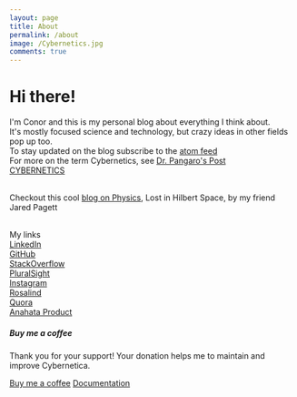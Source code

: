 ```yaml
---
layout: page
title: About
permalink: /about
image: /Cybernetics.jpg
comments: true
---
```


<div class="row justify-content-between">
<div class="col-md-8 pr-5">

<h1>Hi there!</h1>
<p>I'm Conor and this is my personal blog about everything I think about. <br>
It's mostly focused science and technology, but crazy ideas in other fields pop up too.
<br>
To stay updated on the blog subscribe to the <a href = "https://gilgahex.com/feed">atom feed</a>
<br>
For more on the term Cybernetics, see <a href = "https://www.pangaro.com/definition-cybernetics.html">Dr. Pangaro's Post</a>
<br>
<a href = ../Cybernetics.png">CYBERNETICS</a>
<br>
</p>

<br>
Checkout this cool <a href = "https://lih.space"> blog on Physics</a>, Lost in Hilbert Space, by my friend Jared Pagett
<br>
<br>

My links
<br>
<a href = "https://www.linkedin.com/in/cmob/">LinkedIn</a>
<br>
<a href = "https://github.com/Gilgahex">GitHub</a>
<br>
<a href = "https://stackoverflow.com/story/gilgahex">StackOverflow</a>
<br>
<a href = "https://app.pluralsight.com/profile/gilgahex">PluralSight</a>
<br>
<a href = "https://www.instagram.com/twiximus/">Instagram</a>
<br>
<a href = "http://rosalind.info/users/gilgahex/">Rosalind</a>
<br>
<a href = "https://www.quora.com/profile/Conor-OBrien-2">Quora</a>
<br>
<a href = "https://myanahata.com">Anahata Product</a>


</div>

<div class="col-md-4">

<div class="sticky-top sticky-top-80">
<h5>Buy me a coffee</h5>

<p>Thank you for your support! Your donation helps me to maintain and improve Cybernetica.</p>

<a target="_blank" href="https://www.patreon.com/gilgahex" class="btn btn-danger">Buy me a coffee</a> <a target="_blank" href="https://bootstrapstarter.com/bootstrap-templates/template-mediumish-bootstrap-jekyll/" class="btn btn-warning">Documentation</a>

</div>
</div>
</div>
